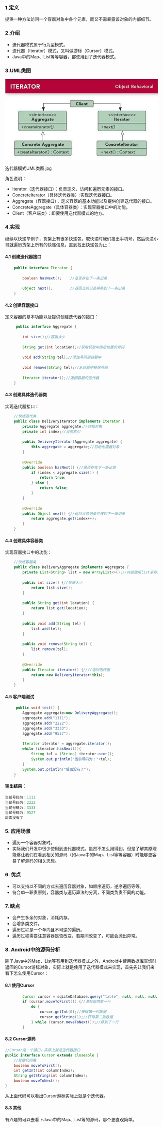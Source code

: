 ### 1.定义

提供一种方法访问一个容器对象中各个元素，而又不需暴露该对象的内部细节。

### 2.介绍

- 迭代器模式属于行为型模式。
- 迭代器（Iterator）模式，又叫做游标（Cursor）模式。
- Java中的Map、List等等容器，都使用到了迭代器模式。

### 3.UML类图

![](./img/迭代.webp)

迭代器模式UML类图.jpg

角色说明：

- Iterator（迭代器接口）：负责定义、访问和遍历元素的接口。
- ConcreteIterator（具体迭代器类）:实现迭代器接口。
- Aggregate（容器接口）：定义容器的基本功能以及提供创建迭代器的接口。
- ConcreteAggregate（具体容器类）：实现容器接口中的功能。
- Client（客户端类）：即要使用迭代器模式的地方。

### 4.实现

继续以快递举例子，货架上有很多快递包，取快递时我们报出手机号，然后快递小哥就遍历货架上所有的快递信息，直到找出快递包为止：

#### 4.1 创建迭代器接口

```java
    public interface Iterator {

        boolean hasNext();    //是否存在下一条记录

        Object next();        //返回当前记录并移到下一条记录
    }
```

#### 4.2 创建容器接口

定义容器的基本功能以及提供创建迭代器的接口：

```java
     public interface Aggregate {
      
        int size();//容器大小

        String get(int location);//获取获取中指定位置的号码

        void add(String tel);//添加号码到容器中

        void remove(String tel);//从容器中移除号码
        
        Iterator iterator();//返回容器的迭代器
    }
```

#### 4.3 创建具体迭代器类

实现迭代器接口：

```java
    //快递迭代类
    public class DeliveryIterator implements Iterator {
        private Aggregate aggregate;//容器对象
        private int index;//当前索引

        public DeliveryIterator(Aggregate aggregate) {
            this.aggregate = aggregate;//初始化容器对象
        }

        @Override
        public boolean hasNext() {//是否存在下一条记录
            if (index < aggregate.size()) {
                return true;
            } else {
                return false;
            }
        }

        @Override
        public Object next() {//返回当前记录并移到下一条记录
            return aggregate.get(index++);
        }
    }
```

#### 4.4 创建具体容器类

实现容器接口中的功能：

```java
    //快递容器类
    public class DeliveryAggregate implements Aggregate {
        private List<String> list = new ArrayList<>();//内部使用list来存储数据

        public int size() {//容器大小
            return list.size();
        }

        public String get(int location) {
            return list.get(location);
        }

        public void add(String tel) {
            list.add(tel);
        }

        public void remove(String tel) {
            list.remove(tel);
        }

        @Override
        public Iterator iterator() {////返回迭代器
            return new DeliveryIterator(this);
        }
    }
```

#### 4.5 客户端测试

```java
     public void test() {
        Aggregate aggregate=new DeliveryAggregate();
        aggregate.add("1111");
        aggregate.add("2222");
        aggregate.add("3333");
        aggregate.add("9527");

        Iterator iterator = aggregate.iterator();
        while (iterator.hasNext()){
            String tel = (String) iterator.next();
            System.out.println("当前号码为："+tel);
        }
        System.out.println("后面没有了");
    }
```

#### 输出结果：

```java
当前号码为：1111
当前号码为：2222
当前号码为：3333
当前号码为：9527
后面没有了
```

### 5. 应用场景

- 遍历一个容器对象时。
- 实际我们开发中很少使用到迭代器模式。虽然不怎么用得到，但是了解其原理能够让我们在看到相关的源码（如Java中的Map、List等等容器）时能够更容易了解源码的相关思想。

### 6. 优点

- 可以支持以不同的方式去遍历容器对象，如顺序遍历，逆序遍历等等。
- 符合单一职责原则，容器类与遍历算法的分离，不同类负责不同的功能。

### 7. 缺点

- 会产生多余的对象，消耗内存。
- 会增多类文件。
- 遍历过程是一个单向且不可逆的遍历。
- 遍历过程需要注意容器是否改变，若期间改变了，可能会抛出异常。

### 8. Android中的源码分析

除了Java中的Map、List等有用到迭代器模式之外，Android中使用数据库查询时返回的Cursor游标对象，实际上就是使用了迭代器模式来实现，首先先让我们来看下怎么使用Cursor：

#### 8.1 使用Cursor

```java
        Cursor cursor = sqLiteDatabase.query("table", null, null, null, null, null, null);//各种参数请自行查询用法，这里就不说明了
        if (cursor.moveToFirst()) {//游标指向第一行
            do {
                cursor.getInt(0);//获得第一列数据
                cursor.getString(1);//获得第二列数据
            } while (cursor.moveToNext());//移到下一行
        }
```

#### 8.2 Cursor源码

```java
//Cursor是一个接口，实际上就是迭代器接口
public interface Cursor extends Closeable {
    //其他代码略
    boolean moveToFirst();
    int getInt(int columnIndex);
    String getString(int columnIndex);
    boolean moveToNext();
}
```

从上面代码可以看出Cursor游标实际上就是个迭代器。

#### 8.3 其他

有兴趣的可以去看下Java中的Map、List等的源码，那个更直观简单。